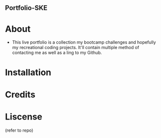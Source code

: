 ## Portfolio-SKE


# About
* This live portfolio is a collection my bootcamp challenges and hopefully my recreational coding projects. It'll contain multiple method of contacting me as well as a ling to my Github.



# Installation




# Credits



# Liscense

(refer to repo)
